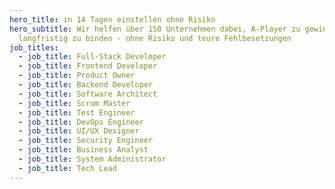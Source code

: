 ```yaml
---
hero_title: in 14 Tagen einstellen ohne Risiko
hero_subtitle: Wir helfen über 150 Unternehmen dabei, A-Player zu gewinnen und
  langfristig zu binden - ohne Risiko und teure Fehlbesetzungen
job_titles:
  - job_title: Full-Stack Developer
  - job_title: Frontend Developer
  - job_title: Product Owner
  - job_title: Backend Developer
  - job_title: Software Architect
  - job_title: Scrum Master
  - job_title: Test Engineer
  - job_title: DevOps Engineer
  - job_title: UI/UX Designer
  - job_title: Security Engineer
  - job_title: Business Analyst
  - job_title: System Administrator
  - job_title: Tech Lead
---
```


